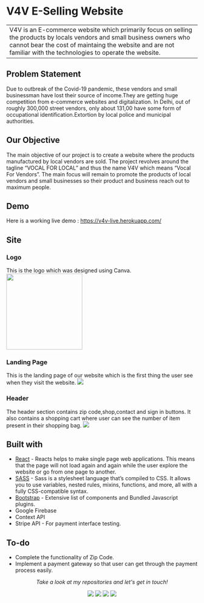 # V4V E-Selling Website
<table>
<tr>
<td>
  V4V is an E-commerce website which primarily focus on selling the products by locals vendors and small business owners who cannot bear the cost of maintaing the website and are not familiar with the technologies to operate the website. 
</td>
</tr>
</table>

## Problem Statement
Due to outbreak of the Covid-19 pandemic, these vendors and small businessman have lost their source of income.They are getting huge competition from e-commerce websites
and digitalization. In Delhi, out of roughly 300,000 street vendors, only about 131,00 have some form of occupational identification.Extortion by local police and municipal authorities.

## Our Objective
The main objective of our project is to create a website where the products manufactured by local vendors are sold. The project revolves around the tagline “VOCAL FOR LOCAL” and thus the name V4V which means “Vocal For Vendors”. The main focus will remain to promote the products of local vendors and small businesses so their product and business reach out to maximum people. 

## Demo
Here is a working live demo : https://v4v-live.herokuapp.com/


## Site

### Logo
This is the logo which was designed using Canva.
<img src="img/Logo.png" width="200">

### Landing Page
This is the landing page of our website which is the first thing the user see when they visit the website.
![](img/layout.PNG)

### Header
The header section contains zip code,shop,contact and sign in buttons. It also contains a shopping cart where user can see the number of item present in their shopping bag.
![](img/header.PNG)

## Built with 

- [React](https://reactjs.org/docs/getting-started.html) - Reacts helps to make single page web applications. This means that the page will not load again and again while the user explore the website or go from one page to another.
- [SASS](https://sass-lang.com/documentation) - Sass is a stylesheet language that’s compiled to CSS. It allows you to use variables, nested rules, mixins, functions, and more, all with a fully CSS-compatible syntax.
- [Bootstrap](http://getbootstrap.com/) - Extensive list of components and  Bundled Javascript plugins.
- Google Firebase
- Context API
- Stripe API - For payment interface testing.

## To-do
- Complete the functionality of Zip Code.
- Implement a payment gateway so that user can get through the payment process easily.

<p align="center">
  <i>Take a look at my repositories and let's get in touch!</i>

<p align="center">
<a href= "https://github.com/geekyamitesh"><img src="https://img.icons8.com/material-outlined/27/000000/ball-point-pen.png"/></a>
<a href= "https://www.linkedin.com/in/geekyamitesh/"><img src="https://img.icons8.com/material-outlined/30/000000/linkedin.png"/></a>
<a href= "https://twitter.com/geekyamitesh"><img src="https://img.icons8.com/material-outlined/30/000000/twitter.png"/></a>
<a href= "https://geekyamitesh.github.io/amitesh/"><img src="https://img.icons8.com/material-outlined/27/000000/geography.png"/></a>
</p>


</p>

